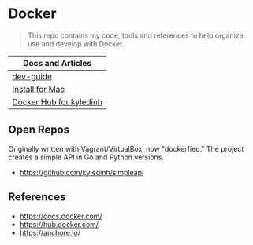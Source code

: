 # Docker

> This repo contains my code, tools and references to help organize, use and develop with Docker.

| Docs and Articles |
|-------------------|
| [dev-guide](https://github.com/kyledinh/docker/blob/master/dev-guide.md) |
| [Install for Mac](https://www.docker.com/docker-mac)
| [Docker Hub for kyledinh](https://hub.docker.com/u/kyledinh/) |


## Open Repos
Originally written with Vagrant/VirtualBox, now "dockerfied." The project creates a simple API in Go and Python versions.
* https://github.com/kyledinh/simpleapi

## References
* https://docs.docker.com/
* https://hub.docker.com/
* https://anchore.io/
